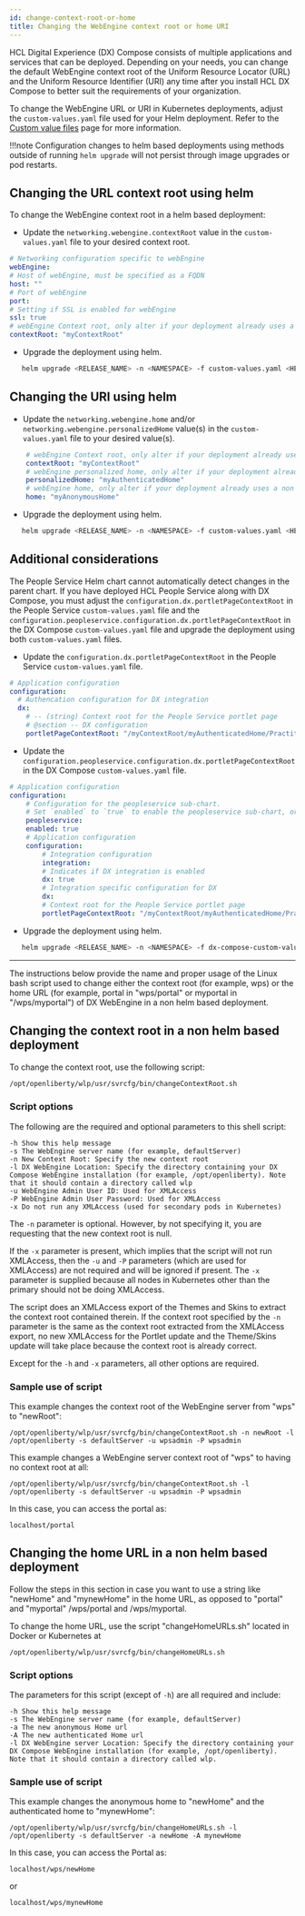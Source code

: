 ```yaml
---
id: change-context-root-or-home
title: Changing the WebEngine context root or home URI
---
```


HCL Digital Experience (DX) Compose consists of multiple applications and services that can be deployed. Depending on your needs, you can change the default WebEngine context root of the Uniform Resource Locator (URL) and the Uniform Resource Identifier (URI) any time after you install HCL DX Compose to better suit the requirements of your organization.

To change the WebEngine URL or URI in Kubernetes deployments, adjust the `custom-values.yaml` file used for your Helm deployment. Refer to the [Custom value files](https://opensource.hcltechsw.com/digital-experience/latest/deployment/install/container/helm_deployment/preparation/mandatory_tasks/prepare_configuration/#custom-value-files) page for more information.

!!!note
            Configuration changes to helm based deployments using methods outside of running `helm upgrade` will not persist through image upgrades or pod restarts.

## Changing the URL context root using helm

To change the WebEngine context root in a helm based deployment:

- Update the `networking.webengine.contextRoot` value in the `custom-values.yaml` file to your desired context root.

```yaml
# Networking configuration specific to webEngine
webEngine:
# Host of webEngine, must be specified as a FQDN
host: ""
# Port of webEngine
port:
# Setting if SSL is enabled for webEngine
ssl: true
# webEngine Context root, only alter if your deployment already uses a non default context route
contextRoot: "myContextRoot"
```

- Upgrade the deployment using helm.

```sh
   helm upgrade <RELEASE_NAME> -n <NAMESPACE> -f custom-values.yaml <HELM_CHART_DIRECTORY>
```

## Changing the URI using helm

- Update the `networking.webengine.home` and/or `networking.webengine.personalizedHome` value(s) in the `custom-values.yaml` file to your desired value(s).

```yaml
    # webEngine Context root, only alter if your deployment already uses a non default context route
    contextRoot: "myContextRoot"
    # webEngine personalized home, only alter if your deployment already uses a non default personalized home
    personalizedHome: "myAuthenticatedHome"
    # webEngine home, only alter if your deployment already uses a non default home
    home: "myAnonymousHome"
```

- Upgrade the deployment using helm.

```sh
   helm upgrade <RELEASE_NAME> -n <NAMESPACE> -f custom-values.yaml <HELM_CHART_DIRECTORY>
```

## Additional considerations

The People Service Helm chart cannot automatically detect changes in the parent chart. If you have deployed HCL People Service along with DX Compose, you must adjust the `configuration.dx.portletPageContextRoot` in the People Service `custom-values.yaml` file and the `configuration.peopleservice.configuration.dx.portletPageContextRoot` in the DX Compose `custom-values.yaml` file and upgrade the deployment using both `custom-values.yaml` files.

- Update the `configuration.dx.portletPageContextRoot` in the People Service `custom-values.yaml` file.

```yaml
# Application configuration
configuration:
  # Authencation configuration for DX integration
  dx:
    # -- (string) Context root for the People Service portlet page
    # @section -- DX configuration
    portletPageContextRoot: "/myContextRoot/myAuthenticatedHome/Practitioner/PeopleService"
```

- Update the `configuration.peopleservice.configuration.dx.portletPageContextRoot` in the DX Compose `custom-values.yaml` file.
```yaml
# Application configuration
configuration:
    # Configuration for the peopleservice sub-chart.
    # Set `enabled` to `true` to enable the peopleservice sub-chart, or `false` to disable it.
    peopleservice:
    enabled: true
    # Application configuration
    configuration:
        # Integration configuration
        integration:
        # Indicates if DX integration is enabled
        dx: true
        # Integration specific configuration for DX
        dx:
        # Context root for the People Service portlet page
        portletPageContextRoot: "/myContextRoot/myAuthenticatedHome/Practitioner/PeopleService"
```

- Upgrade the deployment using helm.

```sh
   helm upgrade <RELEASE_NAME> -n <NAMESPACE> -f dx-compose-custom-values.yaml -f peopleservice-custom-values.yaml <HELM_CHART_DIRECTORY>
```


---

The instructions below provide the name and proper usage of the Linux bash script used to change either the context root (for example, wps) or the home URL (for example, portal in "wps/portal" or myportal in "/wps/myportal") of DX WebEngine in a non helm based deployment.

## Changing the context root in a non helm based deployment

To change the context root, use the following script:

```sh
/opt/openliberty/wlp/usr/svrcfg/bin/changeContextRoot.sh
```

### Script options

The following are the required and optional parameters to this shell script:

```
-h Show this help message
-s The WebEngine server name (for example, defaultServer)
-n New Context Root: Specify the new context root
-l DX WebEngine Location: Specify the directory containing your DX Compose WebEngine installation (for example, /opt/openliberty). Note that it should contain a directory called wlp
-u WebEngine Admin User ID: Used for XMLAccess
-P WebEngine Admin User Password: Used for XMLAccess
-x Do not run any XMLAccess (used for secondary pods in Kubernetes)
```

The `-n` parameter is optional. However, by not specifying it, you are requesting that the new context root is null.

If the `-x` parameter is present, which implies that the script will not run XMLAccess, then the `-u` and `-P` parameters (which are used for XMLAccess) are not required and will be ignored if present. The `-x` parameter is supplied because all nodes in Kubernetes other than the primary should not be doing XMLAccess.

The script does an XMLAccess export of the Themes and Skins to extract the context root contained therein. If the context root specified by the `-n` parameter is the same as the context root extracted from the XMLAccess export, no new XMLAccess for the Portlet update and the Theme/Skins update will take place because the context root is already correct.

Except for the `-h` and `-x` parameters, all other options are required.

### Sample use of script

This example changes the context root of the WebEngine server from "wps" to "newRoot":

```
/opt/openliberty/wlp/usr/svrcfg/bin/changeContextRoot.sh -n newRoot -l /opt/openliberty -s defaultServer -u wpsadmin -P wpsadmin
```

This example changes a WebEngine server context root of "wps" to having no context root at all:

```
/opt/openliberty/wlp/usr/svrcfg/bin/changeContextRoot.sh -l /opt/openliberty -s defaultServer -u wpsadmin -P wpsadmin
```

In this case, you can access the portal as:

```
localhost/portal
```

## Changing the home URL in a non helm based deployment

Follow the steps in this section in case you want to use a string like "newHome" and "mynewHome" in the home URL, as opposed to "portal" and "myportal" /wps/portal and /wps/myportal.

To change the home URL, use the script "changeHomeURLs.sh" located in Docker or Kubernetes at

```
/opt/openliberty/wlp/usr/svrcfg/bin/changeHomeURLs.sh
```

### Script options

The parameters for this script (except of `-h`) are all required and include:

```
-h Show this help message
-s The WebEngine server name (for example, defaultServer)
-a The new anonymous Home url
-A The new authenticated Home url
-l DX WebEngine server Location: Specify the directory containing your DX Compose WebEngine installation (for example, /opt/openliberty). Note that it should contain a directory called wlp.
```

### Sample use of script

This example changes the anonymous home to "newHome" and the authenticated home to "mynewHome":

```
/opt/openliberty/wlp/usr/svrcfg/bin/changeHomeURLs.sh -l /opt/openliberty -s defaultServer -a newHome -A mynewHome
```

In this case, you can access the Portal as:

```
localhost/wps/newHome
```

or

```
localhost/wps/mynewHome
```